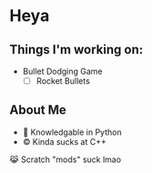 # Heya

## Things I'm working on:
* Bullet Dodging Game
     * [ ] Rocket Bullets
## About Me
* :snake: Knowledgable in Python
* ©️ Kinda sucks at C++

😹 Scratch "mods" suck lmao
